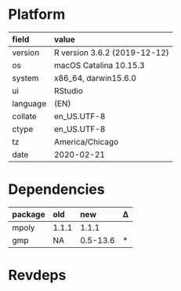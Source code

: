 # Platform

|field    |value                        |
|:--------|:----------------------------|
|version  |R version 3.6.2 (2019-12-12) |
|os       |macOS Catalina 10.15.3       |
|system   |x86_64, darwin15.6.0         |
|ui       |RStudio                      |
|language |(EN)                         |
|collate  |en_US.UTF-8                  |
|ctype    |en_US.UTF-8                  |
|tz       |America/Chicago              |
|date     |2020-02-21                   |

# Dependencies

|package |old   |new      |Δ  |
|:-------|:-----|:--------|:--|
|mpoly   |1.1.1 |1.1.1    |   |
|gmp     |NA    |0.5-13.6 |*  |

# Revdeps

